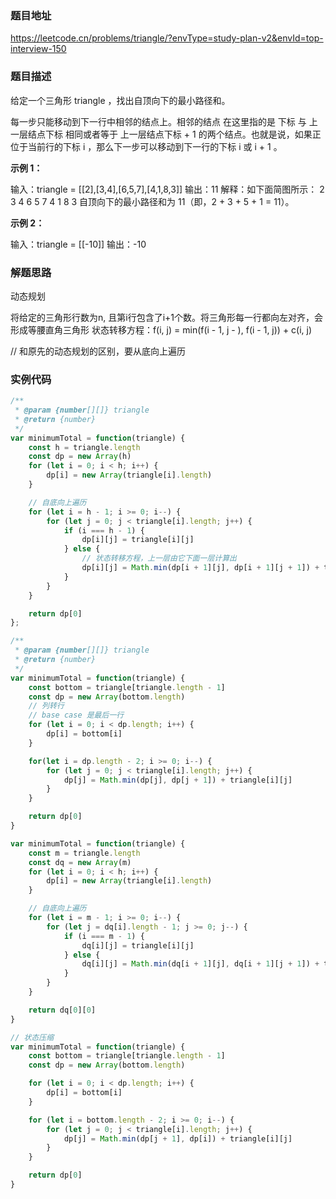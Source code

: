 ### 题目地址

https://leetcode.cn/problems/triangle/?envType=study-plan-v2&envId=top-interview-150

### 题目描述

给定一个三角形 triangle ，找出自顶向下的最小路径和。

每一步只能移动到下一行中相邻的结点上。相邻的结点 在这里指的是 下标 与 上一层结点下标 相同或者等于 上一层结点下标 + 1 的两个结点。也就是说，如果正位于当前行的下标 i ，那么下一步可以移动到下一行的下标 i 或 i + 1 。

**示例 1：**

输入：triangle = [[2],[3,4],[6,5,7],[4,1,8,3]]
输出：11
解释：如下面简图所示：
   2
  3 4
 6 5 7
4 1 8 3
自顶向下的最小路径和为 11（即，2 + 3 + 5 + 1 = 11）。

**示例 2：**

输入：triangle = [[-10]]
输出：-10

### 解题思路
动态规划

将给定的三角形行数为n, 且第i行包含了i+1个数。将三角形每一行都向左对齐，会形成等腰直角三角形
状态转移方程：f(i, j) = min(f(i - 1, j - ), f(i - 1, j)) + c(i, j)

// 和原先的动态规划的区别，要从底向上遍历

### 实例代码

```javascript
/**
 * @param {number[][]} triangle
 * @return {number}
 */
var minimumTotal = function(triangle) {
    const h = triangle.length
    const dp = new Array(h)
    for (let i = 0; i < h; i++) {
        dp[i] = new Array(triangle[i].length)
    }

    // 自底向上遍历
    for (let i = h - 1; i >= 0; i--) {
        for (let j = 0; j < triangle[i].length; j++) {
            if (i === h - 1) {
                dp[i][j] = triangle[i][j]
            } else {
                // 状态转移方程，上一层由它下面一层计算出
                dp[i][j] = Math.min(dp[i + 1][j], dp[i + 1][j + 1]) + triangle[i][j]
            }
        }
    }

    return dp[0]
};
```

```javascript
/**
 * @param {number[][]} triangle
 * @return {number}
 */
var minimumTotal = function(triangle) {
    const bottom = triangle[triangle.length - 1]
    const dp = new Array(bottom.length)
    // 列转行
    // base case 是最后一行
    for (let i = 0; i < dp.length; i++) {
        dp[i] = bottom[i]
    }

    for(let i = dp.length - 2; i >= 0; i--) {
        for (let j = 0; j < triangle[i].length; j++) {
            dp[j] = Math.min(dp[j], dp[j + 1]) + triangle[i][j]
        }
    }

    return dp[0]
}
```

``` javascript
var minimumTotal = function(triangle) {
    const m = triangle.length
    const dq = new Array(m)
    for (let i = 0; i < h; i++) {
        dp[i] = new Array(triangle[i].length)
    }

    // 自底向上遍历
    for (let i = m - 1; i >= 0; i--) {
        for (let j = dq[i].length - 1; j >= 0; j--) {
            if (i === m - 1) {
                dq[i][j] = triangle[i][j]
            } else {
                dq[i][j] = Math.min(dq[i + 1][j], dq[i + 1][j + 1]) + triangle[i][j]
            }
        }
    }

    return dq[0][0]
}
```

``` javascript
// 状态压缩
var minimumTotal = function(triangle) {
    const bottom = triangle[triangle.length - 1]
    const dp = new Array(bottom.length)

    for (let i = 0; i < dp.length; i++) {
        dp[i] = bottom[i]
    }

    for (let i = bottom.length - 2; i >= 0; i--) {
        for (let j = 0; j < triangle[i].length; j++) {
            dp[j] = Math.min(dp[j + 1], dp[i]) + triangle[i][j]
        }
    }

    return dp[0]
}
```